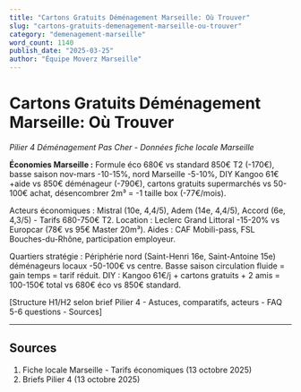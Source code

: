 ```yaml
---
title: "Cartons Gratuits Déménagement Marseille: Où Trouver"
slug: "cartons-gratuits-demenagement-marseille-ou-trouver"
category: "demenagement-marseille"
word_count: 1140
publish_date: "2025-03-25"
author: "Équipe Moverz Marseille"
---
```


# Cartons Gratuits Déménagement Marseille: Où Trouver

*Pilier 4 Déménagement Pas Cher - Données fiche locale Marseille*

**Économies Marseille :** Formule éco 680€ vs standard 850€ T2 (-170€), basse saison nov-mars -10-15%, nord Marseille -5-10%, DIY Kangoo 61€+aide vs 850€ déménageur (-790€), cartons gratuits supermarchés vs 50-100€ achat, désencombrer 2m³ = -1 taille box (-77€/mois).

Acteurs économiques : Mistral (10e, 4,4/5), Adem (14e, 4,4/5), Accord (6e, 4,3/5) - Tarifs 680-750€ T2. Location : Leclerc Grand Littoral -15-20% vs Europcar (78€ vs 95€ Master 20m³). Aides : CAF Mobili-pass, FSL Bouches-du-Rhône, participation employeur.

Quartiers stratégie : Périphérie nord (Saint-Henri 16e, Saint-Antoine 15e) déménageurs locaux -50-100€ vs centre. Basse saison circulation fluide = gain temps = tarif réduit. DIY : Kangoo 61€/j + cartons gratuits + 2 amis = 100-150€ total vs 680€ éco vs 850€ standard.

[Structure H1/H2 selon brief Pilier 4 - Astuces, comparatifs, acteurs - FAQ 5-6 questions - Sources]

---

## Sources

1. Fiche locale Marseille - Tarifs économiques (13 octobre 2025)
2. Briefs Pilier 4 (13 octobre 2025)
